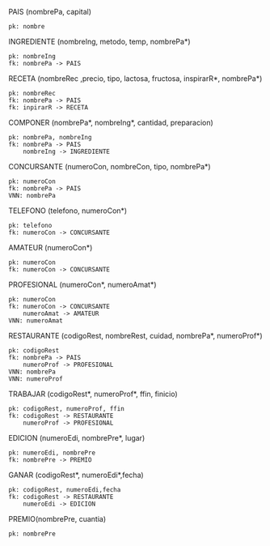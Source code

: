 PAIS (nombrePa, capital)

    pk: nombre

INGREDIENTE (nombreIng, metodo, temp, nombrePa*)
    
    pk: nombreIng
    fk: nombrePa -> PAIS

RECETA (nombreRec ,precio, tipo, lactosa, fructosa, inspirarR*, nombrePa*)
    
    pk: nombreRec
    fk: nombrePa -> PAIS
    fk: inpirarR -> RECETA

COMPONER (nombrePa*, nombreIng*, cantidad, preparacion)
    
    pk: nombrePa, nombreIng
    fk: nombrePa -> PAIS
        nombreIng -> INGREDIENTE

CONCURSANTE (numeroCon, nombreCon, tipo, nombrePa*)
    
    pk: numeroCon
    fk: nombrePa -> PAIS
    VNN: nombrePa

TELEFONO (telefono, numeroCon*)
    
    pk: telefono
    fk: numeroCon -> CONCURSANTE

AMATEUR (numeroCon*)
    
    pk: numeroCon
    fk: numeroCon -> CONCURSANTE

PROFESIONAL (numeroCon*, numeroAmat*)
    
    pk: numeroCon
    fk: numeroCon -> CONCURSANTE
        numeroAmat -> AMATEUR
    VNN: numeroAmat


RESTAURANTE (codigoRest, nombreRest, cuidad, nombrePa*, numeroProf*)
    
    pk: codigoRest
    fk: nombrePa -> PAIS
        numeroProf -> PROFESIONAL
    VNN: nombrePa
    VNN: numeroProf

TRABAJAR (codigoRest*, numeroProf*, ffin, finicio)
    
    pk: codigoRest, numeroProf, ffin
    fk: codigoRest -> RESTAURANTE
        numeroProf -> PROFESIONAL

EDICION (numeroEdi, nombrePre*, lugar)
    
    pk: numeroEdi, nombrePre
    fk: nombrePre -> PREMIO

GANAR (codigoRest*, numeroEdi*,fecha)
    
    pk: codigoRest, numeroEdi,fecha
    fk: codigoRest -> RESTAURANTE
        numeroEdi -> EDICION

PREMIO(nombrePre, cuantia)
    
    pk: nombrePre
